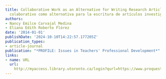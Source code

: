 ```yaml
---
title: Collaborative Work as an Alternative for Writing Research Articles (El trabajo
  colaborativo como alternativa para la escritura de artículos investigativos)
authors:
- Nancy Emilce Carvajal Medina
- Eliana Edith Roberto Flórez
date: '2014-01-01'
publishDate: '2024-10-10T14:22:57.177205Z'
publication_types:
- article-journal
publication: "*PROFILE: Issues in Teachers' Professional Development*"
links:
- name: URL
  url: 
    http://myaccess.library.utoronto.ca/login?qurl=https://www.proquest.com/docview/1697489586?accountid=14771&bdid=38382&_bd=wlIBARWadn%2B4EmyUjTWkeA7RWaw%3D
---
```

